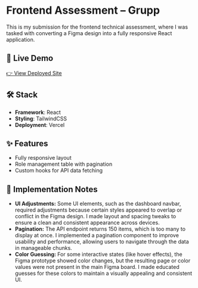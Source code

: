 # Frontend Assessment – Grupp

This is my submission for the frontend technical assessment, where I was tasked with converting a Figma design into a fully responsive React application.

## 🔗 Live Demo

[👉 View Deployed Site](https://grupp-theta.vercel.app/)

## 🛠️ Stack

- **Framework**: React
- **Styling**: TailwindCSS
- **Deployment**: Vercel

## ✨ Features

- Fully responsive layout
- Role management table with pagination
- Custom hooks for API data fetching

## 📝 Implementation Notes

- **UI Adjustments:** Some UI elements, such as the dashboard navbar, required adjustments because certain styles appeared to overlap or conflict in the Figma design. I made layout and spacing tweaks to ensure a clean and consistent appearance across devices.
- **Pagination:** The API endpoint returns 150 items, which is too many to display at once. I implemented a pagination component to improve usability and performance, allowing users to navigate through the data in manageable chunks.
- **Color Guessing:** For some interactive states (like hover effects), the Figma prototype showed color changes, but the resulting page or color values were not present in the main Figma board. I made educated guesses for these colors to maintain a visually appealing and consistent UI.
